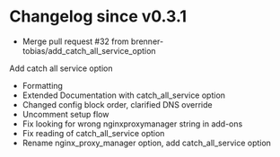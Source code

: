 # Changelog since v0.3.1
- Merge pull request #32 from brenner-tobias/add_catch_all_service_option

Add catch all service option 
- Formatting 
- Extended Documentation with catch_all_service option 
- Changed config block order, clarified DNS override 
- Uncomment setup flow 
- Fix looking for wrong nginxproxymanager string in add-ons 
- Fix reading of catch_all_service option 
- Rename nginx_proxy_manager option, add catch_all_service option 
